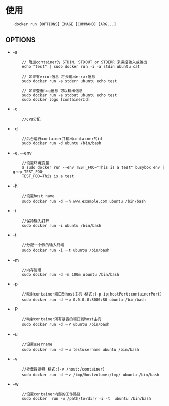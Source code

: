 使用
====
```
	docker run [OPTIONS] IMAGE [COMMAND] [ARG...]
```

OPTIONS
-------

* -a

	```
		// 附加container的 STDIN, STDOUT or STDERR 来操控输入或输出
		echo "test" | sudo docker run -i -a stdin ubuntu cat
	```
	```
		// 如果有error信息 将会输出error信息
		sudo docker run -a stderr ubuntu echo test
	```
	
	```
		// 如果查看log信息 可以输出信息
		sudo docker run -a stdout ubuntu echo test
		sudo docker logs [containerId]
	```
* -c

	```
		//CPU分配
	```

* -d

	```
		//后台运行container并输出container的id
		sudo docker run -d ubuntu /bin/bash
	```
* -e, --env

	```
		//设置环境变量
		$ sudo docker run --env TEST_FOO="This is a test" busybox env | grep TEST_FOO
		TEST_FOO=This is a test
	```
* -h
	
	```
		//设置host name
		sudo docker run -d －h www.example.com ubuntu /bin/bash
	```
* -i

	```
		//保持输入打开
		sudo docker run -i ubuntu /bin/bash
	```
* -t

	```
		//分配一个假的输入终端
		sudo docker run -i －t ubuntu /bin/bash
	```
* -m

	```
		//内存管理
		sudo docker run -d -m 100m ubuntu /bin/bash
	```

* -p

	```
		//映射container端口到host主机 格式:(-p ip:hostPort:containerPort)
		sudo docker run -d －p 0.0.0.0:8080:80 ubuntu /bin/bash
	```
* -P

	```
		//映射container所有暴露的端口到host主机
		sudo docker run -d －P ubuntu /bin/bash
	```

* -u

	```
		//设置username
		sudo docker run -d －u testusername ubuntu /bin/bash
	```
* -v

	```
		//挂载数据卷 格式:(-v /host:/container)
		sudo docker run -d －v /tmp/hostvolume:/tmp/ ubuntu /bin/bash
	```
* -w

	```
		//设置container内部的工作路径
		sudo docker  run -w /path/to/dir/ -i -t  ubuntu /bin/bash
	```